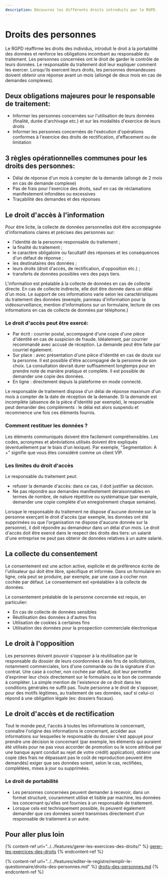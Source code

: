 ```yaml
---
description: Découvrez les différents droits introduits par le RGPD.
---
```


# Droits des personnes

Le RGPD réaffirme les droits des individus, introduit le droit à la portabilité des données et renforce les obligations incombant au responsable du traitement. Les personnes concernées ont le droit de garder le contrôle de leurs données. Le responsable du traitement doit leur expliquer comment les exercer. Lorsqu'ils exercent leurs droits, les personnes demandeuses doivent obtenir une réponse avant un mois (allongé de deux mois en cas de demandes complexes).

## Deux obligations majeures pour le responsable de traitement:

* &#x20;Informer les personnes concernées sur l'utilisation de leurs données (finalité, durée d'archivage etc.) et sur les modalités d'exercice de leurs droits&#x20;
* Informer les personnes concernées de l'exécution d'opérations conformes à l'exercice des droits de rectification, d'effacement ou de limitation

## 3 règles opérationnelles communes pour les droits des personnes:&#x20;

* Délai de réponse d'un mois à compter de la demande (allongé de 2 mois en cas de demande complexe)&#x20;
* Pas de frais pour l'exercice des droits, sauf en cas de réclamations manifestement infondées ou excessives&#x20;
* Traçabilité des demandes et des réponses

## Le droit d'accès à l'information

Pour être licite, la collecte de données personnelles doit être accompagnée d'informations claires et précises des personnes sur:&#x20;

* l'identité de la personne responsable du traitement ;
* la finalité du traitement ;&#x20;
* le caractère obligatoire ou facultatif des réponses et les conséquences d'un défaut de réponse ;&#x20;
* les destinataires des données ;&#x20;
* leurs droits (droit d'accès, de rectification, d'opposition etc.) ;&#x20;
* transferts de données possibles vers des pays tiers.&#x20;

L'information est préalable à la collecte de données en cas de collecte directe. En cas de collecte indirecte, elle doit être donnée dans un délai d'un mois. Le support de ces informations varie selon les caractéristiques du traitement des données (exemple, panneau d'information pour la vidéosurveillance, mention d'informations sur un formulaire, lecture de ces informations en cas de collecte de données par téléphone.)

### Le droit d'accès peut être exercé:

* Par écrit : courrier postal, accompagné d'une copie d'une pièce d'identité en cas de suspicion de fraude. Idéalement, par courrier recommandé avec accusé de réception. La demande peut être faite par courriel également.
* Sur place : avec présentation d'une pièce d'identité en cas de doute sur la personne. Il est possible d'être accompagné de la personne de son choix. La consultation devrait durer suffisamment longtemps pour en prendre note de manière pratique et complète. Il est possible de demander une copie des données.&#x20;
* En ligne : directement depuis la plateforme en mode connecté.&#x20;

Le responsable de traitement dispose d'un délai de réponse maximum d'un mois à compter de la date de réception de la demande. Si la demande est incomplète (absence de la pièce d'identité par exemple), le responsable peut demander des compléments : le délai est alors suspendu et recommence une fois ces éléments fournis.

### Comment restituer les données ?

Les éléments communiqués doivent être facilement compréhensibles. Les codes, acronymes et abréviations utilisés doivent être expliqués (éventuellement par le biais d'un lexique). Par exemple, "Segmentation: A +" signifie que vous êtes considéré comme un client VIP.

### Les limites du droit d'accès

Le responsable du traitement peut:&#x20;

* refuser la demande d'accès: dans ce cas, il doit justifier sa décision.&#x20;
* Ne pas répondre aux demandes manifestement déraisonnables en termes de nombre, de nature répétitive ou systématique (par exemple, demander une copie complète d'un enregistrement chaque semaine).

Lorsque le responsable du traitement ne dispose d'aucune donnée sur la personne exerçant le droit d'accès (par exemple, les données ont été supprimées ou que l'organisation ne dispose d'aucune donnée sur la personne), il doit répondre au demandeur dans un délai d'un mois. Le droit d'accès doit être exercé dans le respect des droits des tiers: un salarié d'une entreprise ne peut pas obtenir de données relatives à un autre salarié.

## La collecte du consentement

Le consentement est une action active, explicite et de préférence écrite de l'utilisateur qui doit être libre, spécifique et informée. Dans un formulaire en ligne, cela peut se produire, par exemple, par une case à cocher non cochée par défaut. Le consentement est «préalable» à la collecte de données.&#x20;

Le consentement préalable de la personne concernée est requis, en particulier:&#x20;

* En cas de collecte de données sensibles&#x20;
* Réutilisation des données à d'autres fins&#x20;
* Utilisation de cookies à certaines fins&#x20;
* Utilisation des données pour la prospection commerciale électronique

## Le droit à l'opposition

Les personnes doivent pouvoir s'opposer à la réutilisation par le responsable du dossier de leurs coordonnées à des fins de sollicitations, notamment commerciales, lors d'une commande ou de la signature d'un contrat. Une case à cocher, non cochée par défaut, doit leur permettre d'exprimer leur choix directement sur le formulaire ou le bon de commande à compléter. La simple mention de l'existence de ce droit dans les conditions générales ne suffit pas. Toute personne a le droit de s'opposer, pour des motifs légitimes, au traitement de ses données, sauf si celui-ci répond à une obligation légale (ex: dossiers fiscaux).

## Le droit d'accès et de rectification

Tout le monde peut, l'accès à toutes les informations le concernant, connaître l'origine des informations le concernant, accéder aux informations sur lesquelles le responsable du dossier s'est appuyé pour prendre une décision le concernant (par exemple, les éléments qui auraient été utilisés pour ne pas vous accorder de promotion ou le score attribué par une banque ayant conduit au rejet de votre crédit) application), obtenir une copie (des frais ne dépassant pas le coût de reproduction peuvent être demandés) exiger que ses données soient, selon le cas, rectifiées, complétées, mises à jour ou supprimées.

### Le droit de portabilité

* Les personnes concernées peuvent demander à recevoir, dans un format structuré, couramment utilisé et lisible par machine, les données les concernant qu'elles ont fournies à un responsable de traitement.&#x20;
* Lorsque cela est techniquement possible, ils peuvent également demander que ces données soient transmises directement d'un responsable de traitement à un autre.

## Pour aller plus loin

{% content-ref url="../../features/gerer-les-exercices-des-droits/" %}
[gerer-les-exercices-des-droits](../../features/gerer-les-exercices-des-droits/)
{% endcontent-ref %}

{% content-ref url="../../features/editer-le-registre/remplir-le-questionnaire/droits-des-personnes.md" %}
[droits-des-personnes.md](../../features/editer-le-registre/remplir-le-questionnaire/droits-des-personnes.md)
{% endcontent-ref %}





